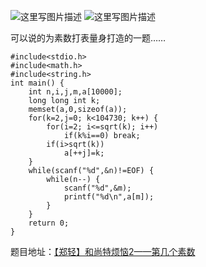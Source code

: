 ![这里写图片描述](http://img.blog.csdn.net/20151226164034975)
![这里写图片描述](http://img.blog.csdn.net/20151226164040956)

可以说的为素数打表量身打造的一题……

```
#include<stdio.h>
#include<math.h>
#include<string.h>
int main() {
	int n,i,j,m,a[10000];
	long long int k;
	memset(a,0,sizeof(a));
	for(k=2,j=0; k<104730; k++) {
		for(i=2; i<=sqrt(k); i++)
			if(k%i==0) break;
		if(i>sqrt(k))
			a[++j]=k;
	}
	while(scanf("%d",&n)!=EOF) {
		while(n--) {
			scanf("%d",&m);
			printf("%d\n",a[m]);
		}
	}
	return 0;
}

```

题目地址：[【郑轻】和尚特烦恼2——第几个素数](http://acm.zzuli.edu.cn/problem.php?id=1776)